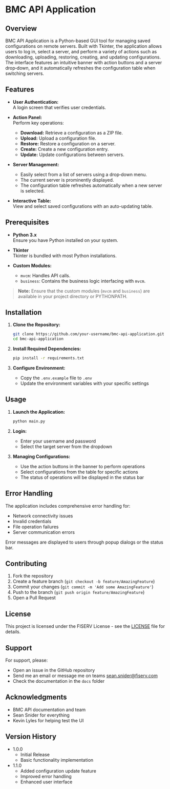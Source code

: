 # BMC API Application

## Overview

BMC API Application is a Python-based GUI tool for managing saved configurations on remote servers. Built with Tkinter, the application allows users to log in, select a server, and perform a variety of actions such as downloading, uploading, restoring, creating, and updating configurations. The interface features an intuitive banner with action buttons and a server drop‑down, and it automatically refreshes the configuration table when switching servers.

## Features

- **User Authentication:**  
  A login screen that verifies user credentials.

- **Action Panel:**  
  Perform key operations:
  - **Download:** Retrieve a configuration as a ZIP file.
  - **Upload:** Upload a configuration file.
  - **Restore:** Restore a configuration on a server.
  - **Create:** Create a new configuration entry.
  - **Update:** Update configurations between servers.

- **Server Management:**  
  - Easily select from a list of servers using a drop‑down menu.
  - The current server is prominently displayed.
  - The configuration table refreshes automatically when a new server is selected.

- **Interactive Table:**  
  View and select saved configurations with an auto-updating table.

## Prerequisites

- **Python 3.x**  
  Ensure you have Python installed on your system.

- **Tkinter**  
  Tkinter is bundled with most Python installations.

- **Custom Modules:**  
  - `mvcm`: Handles API calls.
  - `business`: Contains the business logic interfacing with `mvcm`.

> **Note:** Ensure that the custom modules (`mvcm` and `business`) are available in your project directory or PYTHONPATH.

## Installation

1. **Clone the Repository:**
   ```bash
   git clone https://github.com/your-username/bmc-api-application.git
   cd bmc-api-application
   ```

2. **Install Required Dependencies:**
   ```bash
   pip install -r requirements.txt
   ```

3. **Configure Environment:**
   - Copy the `.env.example` file to `.env`
   - Update the environment variables with your specific settings

## Usage

1. **Launch the Application:**
   ```bash
   python main.py
   ```

2. **Login:**
   - Enter your username and password
   - Select the target server from the dropdown

3. **Managing Configurations:**
   - Use the action buttons in the banner to perform operations
   - Select configurations from the table for specific actions
   - The status of operations will be displayed in the status bar
  
## Error Handling

The application includes comprehensive error handling for:
- Network connectivity issues
- Invalid credentials
- File operation failures
- Server communication errors

Error messages are displayed to users through popup dialogs or the status bar.

## Contributing

1. Fork the repository
2. Create a feature branch (`git checkout -b feature/AmazingFeature`)
3. Commit your changes (`git commit -m 'Add some AmazingFeature'`)
4. Push to the branch (`git push origin feature/AmazingFeature`)
5. Open a Pull Request

## License

This project is licensed under the FISERV License - see the [LICENSE](LICENSE) file for details.

## Support

For support, please:
- Open an issue in the GitHub repository
- Send me an email or message me on teams sean.snider@fiserv.com
- Check the documentation in the `docs` folder

## Acknowledgments

- BMC API documentation and team
- Sean Snider for everything
- Kevin Lyles for helping test the UI

## Version History

- 1.0.0
  - Initial Release
  - Basic functionality implementation
- 1.1.0
  - Added configuration update feature
  - Improved error handling
  - Enhanced user interface

